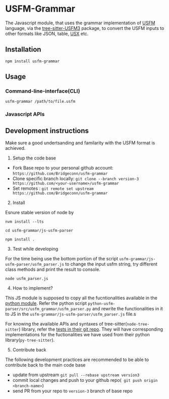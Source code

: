 # USFM-Grammar

The Javascript module, that uses the grammar implementation of [USFM](https://ubsicap.github.io/usfm/) language, via the [tree-sitter-USFM3](https://www.npmjs.com/package/tree-sitter-usfm3) package, to convert the USFM inputs to other formats like JSON, table, [USX](https://ubsicap.github.io/usx/) etc.

## Installation

`npm install usfm-grammar`

## Usage

### Command-line-interface(CLI)

`usfm-grammar /path/to/file.usfm`

### Javascript APIs


## Development instructions

Make sure a good undertsanding and familarity with the USFM format is achieved.

1. Setup the code base

- Fork Base repo to your personal github account: `https://github.com/Bridgeconn/usfm-grammar`
- Clone specific branch locally: `git clone --branch version-3 https://github.com/<your-username>/usfm-grammar`
- Set remotes : `git remote set upstream https://github.com/Bridgeconn/usfm-grammar`

2. Install

Esnure stable version of node by

`nvm install --lts`

`cd usfm-grammar/js-usfm-parser`

`npm install .`

3. Test while developing

For the time being use the bottom portion of the script `usfm-grammar/js-usfm-parser/usfm_parser.js` to change the input usfm string, try different class methods and print the result to console.

`node usfm_parser.js`

4. How to implement?

This JS module is supposed to copy all the fucntionalities available in the [python module](../python-usfm-parser). Refer the python script `python-usfm-parser/src/usfm_grammar/usfm_parser.py` and rewrite the functionalities in it to JS in the `usfm-grammar/js-usfm-parser/usfm_parser.js` file.s

For knowing the available APIs and syntaxes of tree-sitter(`node-tree-sitter`) library, refer the [tests in their git repo](https://github.com/tree-sitter/node-tree-sitter/tree/master/test). They will have corresponding implementations for the fuctionalities we have used from their python library(`py-tree-sitter`).

5. Contribute back

The following development practices are recommended to be able to contribute back to the main code base
- update from upstream `git pull --rebase upstream version3`
- commit local changes and push to your github repo(` git push origin <branch-name>`)
- send PR from your repo to `version-3` branch of base repo
